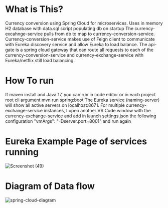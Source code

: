 # What is This?

Currency conversion using Spring Cloud for microservices. Uses in memory H2 database with data.sql script populating db on startup
The currency-excahnge-service pulls from db to map to currency-conversion-service. Currency-conversion-service makes use of Feign client 
to communicate with Eureka discovery service and allow Eureka to load balance. The api-gate is a spring cloud gateway 
that can route all requests to each of the  currency-conversion-service and  currency-exchange-service with Eureka/netflix
still load balancing.

# How To run
If maven install and Java 17, you can run in code editor or in each project root cli argument mvn run spring:boot
The Eureka service (naming-server) will show all active servers on localhost:8671. For multiple  currency-exchange-service instances, I open another VS Code window
with the currency-exchange-service and add in launch settings.json the following configuration
		"vmArgs": "-Dserver.port=8001" and run again	


# Eureka Example Page of services running
![Screenshot (49)](https://github.com/Step-henC/spring-cloud-currency/assets/98792412/4a6d07fb-e3a0-48e0-bd71-7401dd18372e)

# Diagram of Data flow
![spring-cloud-diagram](https://github.com/Step-henC/spring-cloud-currency/assets/98792412/324088f3-6485-4327-9dcf-5a2f5059a96e)



